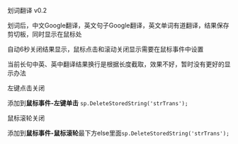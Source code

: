划词翻译 v0.2

划词后，中文Google翻译，英文句子Google翻译，英文单词有道翻译，结果保存剪切板，同时显示在鼠标处

自动6秒关闭结果显示，鼠标点击和滚动关闭显示需要在鼠标事件中设置

当前长句中英、英中翻译结果换行是根据长度截取，效果不好，暂时没有更好的显示办法


左键点击关闭

添加到**鼠标事件-左键单击** `sp.DeleteStoredString('strTrans');`

鼠标滚轮关闭

添加到**鼠标事件-鼠标滚轮**最下方else里面`sp.DeleteStoredString('strTrans');`
